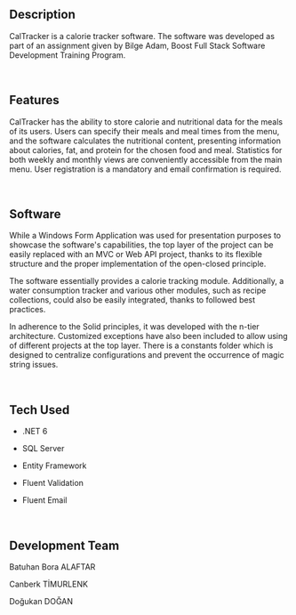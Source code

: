 ## Description
CalTracker is a calorie tracker software. The software was developed as part of an assignment given by Bilge Adam, Boost Full Stack Software Development Training Program. 

<br>

## Features

CalTracker has the ability to store calorie and nutritional data for the meals of its users. Users can specify their meals and meal times from the menu, and the software calculates the nutritional content, presenting information about calories, fat, and protein for the chosen food and meal. Statistics for both weekly and monthly views are conveniently accessible from the main menu. User registration is a mandatory and email confirmation is required.

<br>

## Software

While a Windows Form Application was used for presentation purposes to showcase the software's capabilities, the top layer of the project can be easily replaced with an MVC or Web API project, thanks to its flexible structure and the proper implementation of the open-closed principle.

The software essentially provides a calorie tracking module. Additionally, a water consumption tracker and various other modules, such as recipe collections, could also be easily integrated, thanks to followed best practices.

In adherence to the Solid principles, it was developed with the n-tier architecture. Customized exceptions have also been included to allow using of different projects at the top layer. There is a constants folder which is designed to centralize configurations and prevent the occurrence of magic string issues.

<br>

## Tech Used

* .NET 6

* SQL Server

* Entity Framework

* Fluent Validation

* Fluent Email

<br>


## Development Team

Batuhan Bora ALAFTAR

Canberk TİMURLENK

Doğukan DOĞAN
